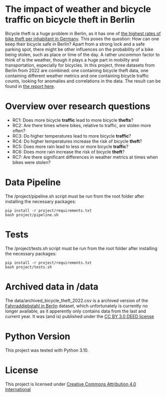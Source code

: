 # The impact of weather and bicycle traffic on bicycle theft in Berlin
Bicycle theft is a huge problem in Berlin, as it has one of [the highest rates of bike theft per inhabitant in Germany](https://www.wsm.eu/en/knowledge/bicycle-theft-in-germany/). This poses the question: How can one keep their bicycle safe in Berlin? Apart from a strong lock and a safe parking spot, there might be other influences on the probability of a bike being stolen, such as place or time of the day. A rather uncommon factor to think of is the weather, though it plays a huge part in mobility and transportation, especially for bicycles. In this project, three datasets from Berlin from 2022 are combined:
one containing bicycle theft data, one containing different weather metrics and one containing bicycle traffic counts, looking for anomalies and correlations in the data. The result can be found in [the report here](https://github.com/luca-dot-sh/made-project/blob/main/project/report.html).

# Overview over research questions
- RC1: Does more bicycle **traffic** lead to more bicycle **thefts**?
- RC2: Are there times where bikes, relative to traffic, are stolen more often?
- RC3: Do higher temperatures lead to more bicycle **traffic**?
- RC4: Do higher temperatures increase the risk of bicycle **theft**?
- RC5: Does more rain lead to less or more bicycle **traffic**?
- RC6: Does more rain increase the risk of bicycle **theft**?
- RC7: Are there significant differences in weather metrics at times when bikes were stolen?

# Data Pipeline
The /project/pipeline.sh script must be run from the root folder after installing the necessary packages:
```
pip install -r project/requirements.txt
bash project/pipeline.sh
```

# Tests
The /project/tests.sh script must be run from the root folder after installing the necessary packages:
```
pip install -r project/requirements.txt
bash project/tests.sh
```

# Archived data in /data
The data/archived_bicycle_theft_2022.csv is a archived version of the [Fahrraddiebstahl in Berlin](https://daten.berlin.de/datensaetze/fahrraddiebstahl-berlin) dataset, which unfortunately is currently no longer available, as it apperently only contains data from the last and current year. It was (and is) published under the [CC BY 3.0 DEED license](https://creativecommons.org/licenses/by/3.0/de/)

# Python Version
This project was tested with Python 3.10.

# License
This project is licensed under [Creative Commons Attribution 4.0 International](https://github.com/luca-dot-sh/made-project/blob/main/LICENSE)